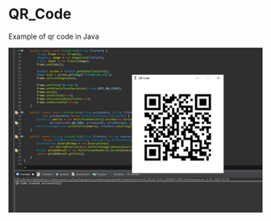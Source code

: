 # QR_Code
Example of qr code in Java

![example qr code](https://raw.githubusercontent.com/MarioGuiber/QR_Code/main/image/example.PNG)
